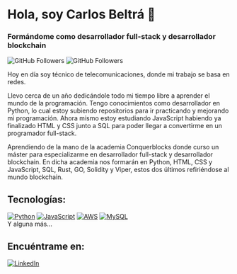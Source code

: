 #  Hola, soy Carlos Beltrá 👋
### Formándome como desarrollador full-stack y desarrollador blockchain

![GitHub Followers](https://img.shields.io/github/followers/CarlosB14?style=social)
![GitHub Followers](https://img.shields.io/github/stars/CarlosB14?style=social)

Hoy en día soy técnico de telecomunicaciones, donde mi trabajo se basa en redes.

Llevo cerca de un año dedicándole todo mi tiempo libre a aprender el mundo de la programación. Tengo conocimientos como desarrollador en Python, lo cual estoy subiendo repositorios para ir practicando y mejorando mi programación.
Ahora mismo estoy estudiando JavaScript habiendo ya finalizado HTML y CSS junto a SQL para poder llegar a convertirme en un programador full-stack.

Aprendiendo de la mano de la academia Conquerblocks donde curso un máster para especializarme en desarrollador full-stack y desarrollador blockchain.
En dicha academia nos formarán en Python, HTML, CSS y JavaScript, SQL, Rust, GO, Solidity y Viper, estos dos últimos refiriéndose al mundo blockchain.


## Tecnologías:

[![Python](https://img.shields.io/badge/Python-yellow?style=for-the-badge&logo=python&logoColor=white&labelColor=101010)]()
[![JavaScript](https://img.shields.io/badge/JavaScript-F7DF1E?style=for-the-badge&logo=javascript&logoColor=white&labelColor=101010)]()
[![AWS](https://img.shields.io/badge/AWS-232F3E?style=for-the-badge&logo=amazon-aws&logoColor=white&labelColor=101010)]()
[![MySQL](https://img.shields.io/badge/MySQL-4479A1?style=for-the-badge&logo=mysql&logoColor=white&labelColor=101010)]()
</br>
Y alguna más...

## Encuéntrame en:

[![LinkedIn](https://img.shields.io/badge/LinkedIn-Carlos_Beltra-0077B5?style=for-the-badge&logo=linkedin&logoColor=white&labelColor=101010)](https://www.linkedin.com/in/carlos-beltr%C3%A1-251561287/)



